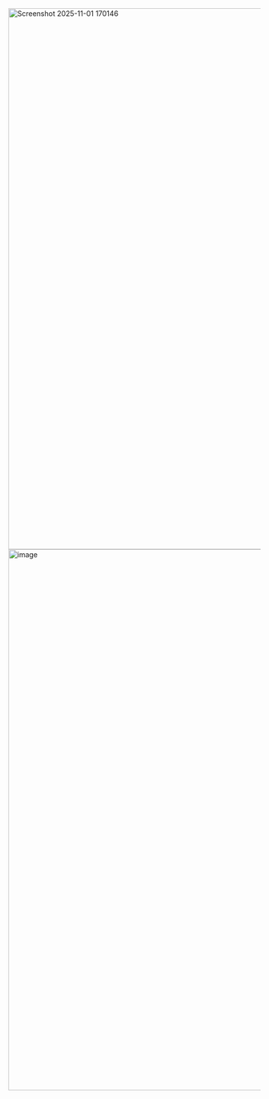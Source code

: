 <img width="1920" height="1080" alt="Screenshot 2025-11-01 170146" src="https://github.com/user-attachments/assets/b41bce7d-8f25-451a-8521-ae99327d1d6d" />
<img width="1920" height="1080" alt="image" src="https://github.com/user-attachments/assets/3049147f-7971-4aea-90d8-2345437c6d3b" />
